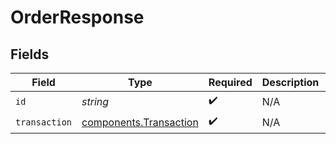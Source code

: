 # OrderResponse


## Fields

| Field                                                            | Type                                                             | Required                                                         | Description                                                      | Example                                                          |
| ---------------------------------------------------------------- | ---------------------------------------------------------------- | ---------------------------------------------------------------- | ---------------------------------------------------------------- | ---------------------------------------------------------------- |
| `id`                                                             | *string*                                                         | :heavy_check_mark:                                               | N/A                                                              | iKv7t5bgt1gg                                                     |
| `transaction`                                                    | [components.Transaction](../../models/components/transaction.md) | :heavy_check_mark:                                               | N/A                                                              |                                                                  |